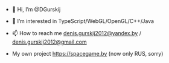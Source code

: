 - 👋 Hi, I’m @DGurskij
- 👀 I’m interested in TypeScript/WebGL/OpenGL/C++/Java
- 📫 How to reach me denis.gurskij2012@yandex.by / denis.gurskij2012@gmail.com

- My own project https://spacegame.by (now only RUS, sorry)

<!---
DGurskij/DGurskij is a ✨ special ✨ repository because its `README.md` (this file) appears on your GitHub profile.
You can click the Preview link to take a look at your changes.
--->
